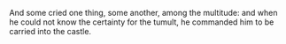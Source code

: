 And some cried one thing, some another, among the multitude: and when he could not know the certainty for the tumult, he commanded him to be carried into the castle.
